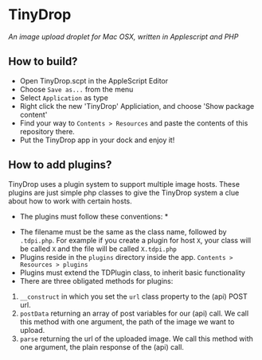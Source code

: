 # TinyDrop
*An image upload droplet for Mac OSX, written in Applescript and PHP*


## How to build?
- Open TinyDrop.scpt in the AppleScript Editor
- Choose `Save as...` from the menu
- Select `Application` as type
- Right click the new 'TinyDrop' Appliciation, and choose 'Show package content'
- Find your way to `Contents > Resources` and paste the contents of this repository there.
- Put the TinyDrop app in your dock and enjoy it!


## How to add plugins?
TinyDrop uses a plugin system to support multiple image hosts. These plugins are just simple php classes to give the TinyDrop system a clue about how to work with certain hosts.

* The plugins must follow these conventions: *
- The filename must be the same as the class name, followed by `.tdpi.php`. For example if you create a plugin for host `X`, your class will be called `X` and the file will be called `X.tdpi.php`
- Plugins reside in the `plugins` directory inside the app. `Contents > Resources > plugins`
- Plugins must extend the TDPlugin class, to inherit basic functionality
- There are three obligated methods for plugins:
1. `__construct` in which you set the `url` class property to the (api) POST url.
2. `postData` returning an array of post variables for our (api) call. We call this method with one argument, the path of the image we want to upload.
3. `parse` returning the url of the uploaded image. We call this method with one argument, the plain response of the (api) call.
